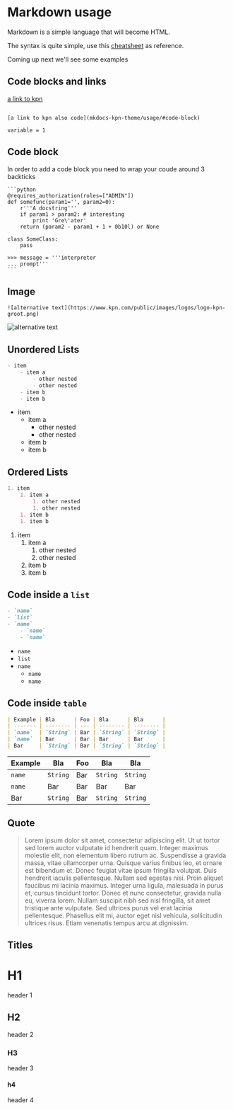 # Markdown usage

Markdown is a simple language that will become HTML.

The syntax is quite simple, use this [cheatsheet](cheatsheet) as reference.

Coming up next we'll see some examples
## Code blocks and links

[a link to kpn](https://www.kpn.com)

<code>
[a link to kpn also code](mkdocs-kpn-theme/usage/#code-block)
</code>

`variable = 1`

## Code block

In order to add a code block you need to wrap your coude around 3 backticks

    ```python
    @requires_authorization(roles=["ADMIN"])
    def somefunc(param1='', param2=0):
        r'''A docstring'''
        if param1 > param2: # interesting
            print 'Gre\'ater'
        return (param2 - param1 + 1 + 0b10l) or None

    class SomeClass:
        pass

    >>> message = '''interpreter
    ... prompt'''
    ```

## Image

```text
![alternative text](https://www.kpn.com/public/images/logos/logo-kpn-groot.png)
```

![alternative text](https://www.kpn.com/public/images/logos/logo-kpn-groot.png)

## Unordered Lists

```md
- item
    - item a
        - other nested
        - other nested
    - item b
    - item b
```

- item
    - item a
        - other nested
        - other nested
    - item b
    - item b

## Ordered Lists

```md
1. item
    1. item a
        1. other nested
        1. other nested
    1. item b
    1. item b
```

1. item
    1. item a
        1. other nested
        1. other nested
    1. item b
    1. item b

## Code inside a `list`
```md
- `name`
- `list`
- `name`
    - `name`
    - `name`
```

- `name`
- `list`
- `name`
    - `name`
    - `name`


## Code inside `table`

```md
| Example | Bla      | Foo | Bla      | Bla      |
| ------- | -------- | --- | -------- | -------- |
| `name`  | `String` | Bar | `String` | `String` |
| `name`  | Bar      | Bar | Bar      | Bar      |
| Bar     | `String` | Bar | `String` | `String` |
```

| Example | Bla      | Foo | Bla      | Bla      |
| ------- | -------- | --- | -------- | -------- |
| `name`  | `String` | Bar | `String` | `String` |
| `name`  | Bar      | Bar | Bar      | Bar      |
| Bar     | `String` | Bar | `String` | `String` |


## Quote


> Lorem ipsum dolor sit amet, consectetur adipiscing elit. Ut ut tortor sed lorem auctor vulputate id hendrerit quam. Integer maximus molestie elit, non elementum libero rutrum ac. Suspendisse a gravida massa, vitae ullamcorper urna. Quisque varius finibus leo, et ornare est bibendum et. Donec feugiat vitae ipsum fringilla volutpat. Duis hendrerit iaculis pellentesque. Nullam sed egestas nisi. Proin aliquet faucibus mi lacinia maximus. Integer urna ligula, malesuada in purus et, cursus tincidunt tortor. Donec et nunc consectetur, gravida nulla eu, viverra lorem. Nullam suscipit nibh sed nisl fringilla, sit amet tristique ante vulputate. Sed ultrices purus vel erat lacinia pellentesque. Phasellus elit mi, auctor eget nisl vehicula, sollicitudin ultrices risus. Etiam venenatis tempus arcu at dignissim.

## Titles

# H1

header 1

## H2

header 2

### H3

header 3

#### h4

header 4

[cheatsheet]: https://www.markdownguide.org/cheat-sheet/
